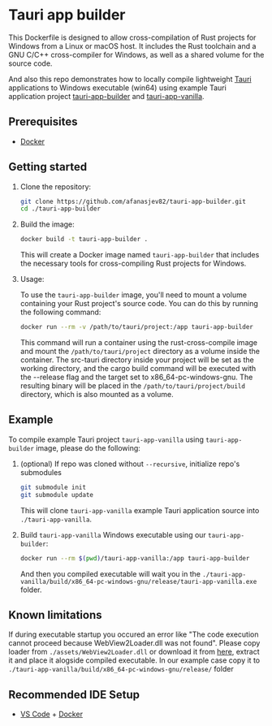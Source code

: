 # Tauri app builder

This Dockerfile is designed to allow cross-compilation of Rust projects for Windows from a Linux or macOS host. It includes the Rust toolchain and a GNU C/C++ cross-compiler for Windows, as well as a shared volume for the source code.

And also this repo demonstrates how to locally compile lightweight [Tauri](https://github.com/tauri-apps/tauri) applications to Windows executable (win64) using example Tauri application project [tauri-app-builder](https://github.com/afanasjev82/tauri-app-builder) and [tauri-app-vanilla](https://github.com/afanasjev82/tauri-app-vanilla).

## Prerequisites

- [Docker](https://docs.docker.com/get-docker/)

## Getting started

1. Clone the repository:

    ```bash
    git clone https://github.com/afanasjev82/tauri-app-builder.git
    cd ./tauri-app-builder
    ```

2. Build the image:

   ```bash
   docker build -t tauri-app-builder .
   ```

   This will create a Docker image named `tauri-app-builder` that includes the necessary tools for cross-compiling Rust projects for Windows.

3. Usage:

   To use the `tauri-app-builder` image, you'll need to mount a volume containing your Rust project's source code. You can do this by running the following command:

   ```bash
   docker run --rm -v /path/to/tauri/project:/app tauri-app-builder
   ```

   This command will run a container using the rust-cross-compile image and mount the `/path/to/tauri/project` directory as a volume inside the container. The src-tauri directory inside your project will be set as the working directory, and the cargo build command will be executed with the --release flag and the target set to x86_64-pc-windows-gnu. The resulting binary will be placed in the `/path/to/tauri/project/build` directory, which is also mounted as a volume.

## Example

To compile example Tauri project `tauri-app-vanilla` using `tauri-app-builder` image, please do the following:

1. (optional) If repo was cloned without `--recursive`, initialize repo's submodules

   ```bash
   git submodule init
   git submodule update
   ```

   This will clone `tauri-app-vanilla` example Tauri application source into `./tauri-app-vanilla`.

2. Build `tauri-app-vanilla` Windows executable using our `tauri-app-builder`:

   ```bash
   docker run --rm $(pwd)/tauri-app-vanilla:/app tauri-app-builder
   ```

   And then you compiled executable will wait you in the `./tauri-app-vanilla/build/x86_64-pc-windows-gnu/release/tauri-app-vanilla.exe` folder.

## Known limitations

If during executable startup you occured an error like "The code execution cannot proceed because WebView2Loader.dll was not found".
Please copy loader from `./assets/WebView2Loader.dll` or download it from [here](https://www.dll-files.com/download/498c7875a2890b90eec37f02c7ac3395/webview2loader.dll.html?c=QktwSnY5bHlsVklqQ1ErQVZYRXVmUT09), extract it and place it alogside compiled executable. In our example case copy it to `./tauri-app-vanilla/build/x86_64-pc-windows-gnu/release/` folder

## Recommended IDE Setup

- [VS Code](https://code.visualstudio.com/) + [Docker](https://marketplace.visualstudio.com/items?itemName=ms-azuretools.vscode-docker)
